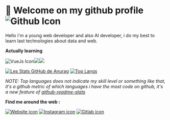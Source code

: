 # 👋 Welcome on my github profile <img alt="Github Icon" src="https://img.icons8.com/color/54/000000/github--v1.png"/>

Hello i'm a young web developer and also AI developer, i do my best to learn last technologies about data and web.

**Actually learning**

<img alt="VueJs Icon" src="https://img.icons8.com/color/34/000000/vue-js.png"/><img src="https://img.icons8.com/color/34/000000/kubernetes.png"/><img src="https://img.icons8.com/color/34/000000/golang.png"/>

[![Les Stats GitHub de Anurag](https://github-readme-stats.vercel.app/api?username=TavaresDylan&show_icons=true&theme=dark&count_private=true&hide_border=true&include_all_commits=true)]()
[![Top Langs](https://github-readme-stats.vercel.app/api/top-langs/?username=TavaresDylan&hide=jupyter%20notebook&layout=compact&theme=dark&hide_border=true&count_private=true)]()

*NOTE: Top languages does not indicate my skill level or something like that, it's a github metric of which languages i have the most code on github, it's a new feature of [github-readme-stats](https://github.com/anuraghazra/github-readme-stats)*

**Find me around the web :**

[![Website icon](https://img.icons8.com/color/34/000000/internet--v2.png)](https://www/dt-developpement.fr)
[![Instagram icon](https://img.icons8.com/fluency/34/000000/instagram-new.png)]()
[![Gitlab icon](https://img.icons8.com/color/34/000000/gitlab.png)](https://gitlab.com/TavaresDylan)
